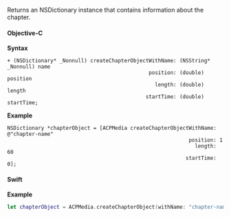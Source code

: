 Returns an NSDictionary instance that contains information about the chapter.

#### Objective-C

**Syntax**

```objc
+ (NSDictionary* _Nonnull) createChapterObjectWithName: (NSString* _Nonnull) name
                                              position: (double) position
                                                length: (double) length
                                             startTime: (double) startTime;
```

**Example**

```objc
NSDictionary *chapterObject = [ACPMedia createChapterObjectWithName: @"chapter-name"
                                                           position: 1
                                                             length: 60
                                                          startTime: 0];
```

#### Swift

**Example**

```swift
let chapterObject = ACPMedia.createChapterObject(withName: "chapter-name", position: 1, length: 60, startTime: 0)
```